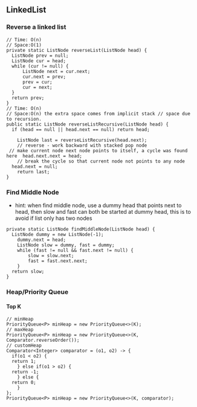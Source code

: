 ## LinkedList
### Reverse a linked list
```
// Time: O(n)
// Space:O(1)
private static ListNode reverseList(ListNode head) {  
  ListNode prev = null;  
  ListNode cur = head;  
  while (cur != null) {  
	  ListNode next = cur.next;  
      cur.next = prev;  
      prev = cur;  
      cur = next;  
  }  
  return prev;  
}
// Time: O(n)
// Space:O(n) the extra space comes from implicit stack // space due to recursion.
public static ListNode reverseListRecursive(ListNode head) {  
  if (head == null || head.next == null) return head;  
  
    ListNode last = reverseListRecursive(head.next);  
    // reverse - work backward with stacked pop node  
 // make current node next node points to itself, a cycle was found here  head.next.next = head;  
    // break the cycle so that current node not points to any node  
  head.next = null;  
    return last;  
}
```
### Find Middle Node
- hint: when find middle node, use a dummy head that points next to head,  then slow and fast can both be started at dummy head, this is to avoid if list only has two nodes
```
private static ListNode findMiddleNode(ListNode head) {  
  ListNode dummy = new ListNode(-1);  
    dummy.next = head;  
    ListNode slow = dummy, fast = dummy;  
    while (fast != null && fast.next != null) {  
		slow = slow.next;  
        fast = fast.next.next;  
    }  
  return slow;  
}
```
### Heap/Priority Queue
#### Top K
```
// minHeap
PriorityQueue<P> minHeap = new PriorityQueue<>(K);
// maxHeap
PriorityQueue<P> minHeap = new PriorityQueue<>(K, Comparator.reverseOrder());
// customHeap
Comparator<Integer> comparator = (o1, o2) -> {  
  if(o1 < o2) {  
  return 1;  
    } else if(o1 > o2) {  
  return -1;  
    } else {  
  return 0;  
    }  
};
PriorityQueue<P> minHeap = new PriorityQueue<>(K, comparator);
```
<!--stackedit_data:
eyJoaXN0b3J5IjpbNzg0OTA2Nzg4LDg5NDY1MDgzNSwtMTUwNT
g0NzA1NCwtMTYyNTMwMTA0Nl19
-->